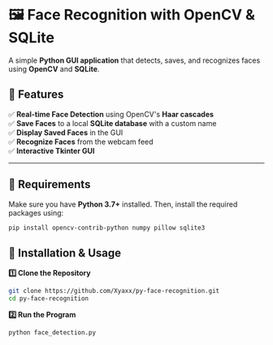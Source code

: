 # 🖼 Face Recognition with OpenCV & SQLite

A simple **Python GUI application** that detects, saves, and recognizes faces using **OpenCV** and **SQLite**.

## 🚀 Features
✅ **Real-time Face Detection** using OpenCV's **Haar cascades**  
✅ **Save Faces** to a local **SQLite database** with a custom name  
✅ **Display Saved Faces** in the GUI  
✅ **Recognize Faces** from the webcam feed  
✅ **Interactive Tkinter GUI**  

---

## 📌 Requirements
Make sure you have **Python 3.7+** installed. Then, install the required packages using:

```sh
pip install opencv-contrib-python numpy pillow sqlite3
```

## 📂 Installation & Usage
**1️⃣ Clone the Repository**

```sh
git clone https://github.com/Xyaxx/py-face-recognition.git
cd py-face-recognition
```

**2️⃣ Run the Program**

```sh
python face_detection.py
```
